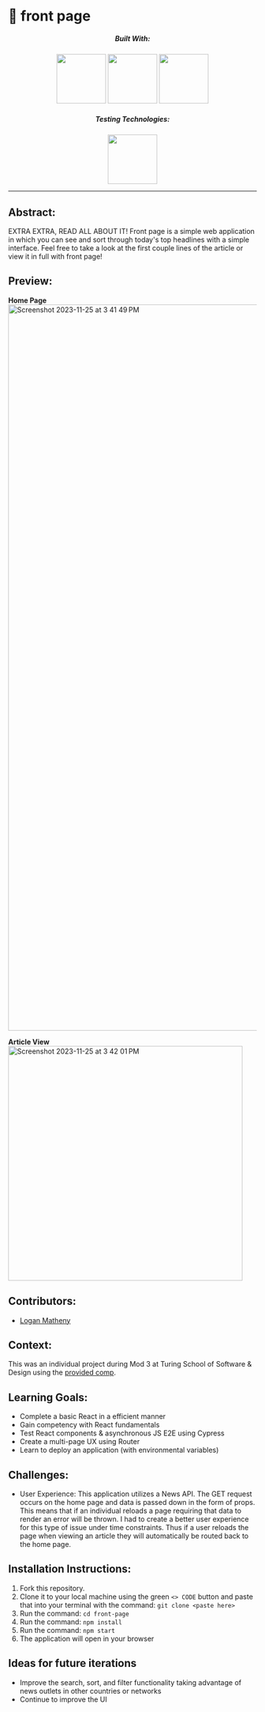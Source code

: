 # 📰 front page

<div align="center">
  
##### Built With: 
<img height="100px" src="https://cdn.jsdelivr.net/gh/devicons/devicon/icons/javascript/javascript-original.svg" />
<img height="100px" src="https://cdn.jsdelivr.net/gh/devicons/devicon/icons/react/react-original-wordmark.svg" />
<img height="100px" src="https://cdn.jsdelivr.net/gh/devicons/devicon/icons/redux/redux-original.svg" />
     
##### Testing Technologies:
<img height="100px" src="https://avatars.githubusercontent.com/u/8908513?s=200&v=4"/>


</div>

---

## Abstract:

EXTRA EXTRA, READ ALL ABOUT IT! Front page is a simple web application in which you can see and sort through today's top headlines with a simple interface. Feel free to take a look at the first couple lines of the article or view it in full with front page!




## Preview:
**Home Page**
<img width="1470" alt="Screenshot 2023-11-25 at 3 41 49 PM" src="https://user-images.githubusercontent.com/46095125/285615137-8fb31b4a-69a5-484c-853b-5e3e5e3531a4.png">

**Article View**
<img width="475" alt="Screenshot 2023-11-25 at 3 42 01 PM" src="https://user-images.githubusercontent.com/46095125/285615147-1beb3edf-4699-4782-88c5-f68f286dc4f3.png">

## Contributors:
- [Logan Matheny](https://github.com/loganpaulmatheny)

## Context:

This was an individual project during Mod 3 at Turing School of Software & Design using the [provided comp](https://mod4.turing.edu/projects/take_home/take_home_fe).

## Learning Goals:
- Complete a basic React in a efficient manner
- Gain competency with React fundamentals
- Test React components & asynchronous JS E2E using Cypress
- Create a multi-page UX using Router
- Learn to deploy an application (with environmental variables)

## Challenges:
- User  Experience: This application utilizes a News API. The GET request occurs on the home page and data is passed down in the form of props. This means that if an individual reloads a page requiring that data to render an error will be thrown. I had to create a better user experience for this type of issue under time constraints. Thus if a user reloads the page when viewing an article they will automatically be routed back to the home page.

## Installation Instructions:

1. Fork this repository.
2. Clone it to your local machine using the green `<> CODE` button and paste that into your terminal with the command: `git clone <paste here>`
3. Run the command: `cd front-page`
4. Run the command: `npm install`
5. Run the command: `npm start`
6. The application will open in your browser

## Ideas for future iterations 
- Improve the search, sort, and filter functionality taking advantage of news outlets in other countries or networks
- Continue to improve the UI

